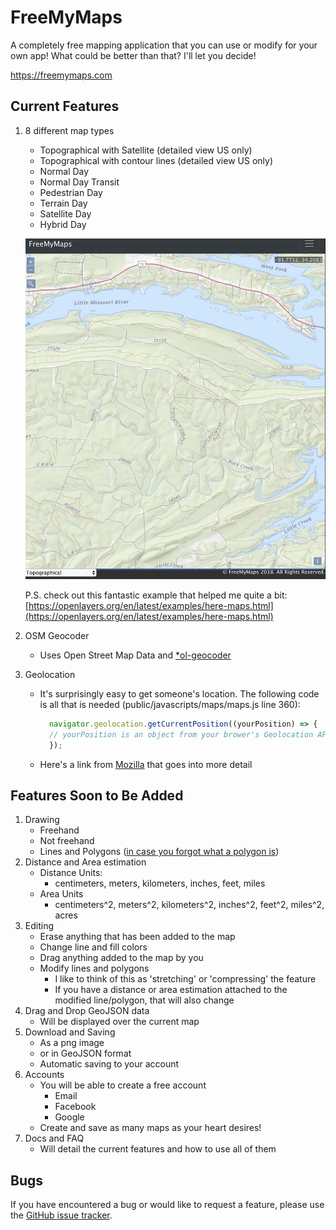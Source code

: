 # FreeMyMaps

A completely free mapping application that you can use or modify for your own app! What could be better than that? I'll let you decide!

https://freemymaps.com

## Current Features

1. 8 different map types
    - Topographical with Satellite (detailed view US only)
    - Topographical with contour lines (detailed view US only)
    - Normal Day
    - Normal Day Transit
    - Pedestrian Day
    - Terrain Day
    - Satellite Day
    - Hybrid Day

    ![](./public/images/topo-screen-shot.png)

    P.S. check out this fantastic example that helped me quite a bit: [https://openlayers.org/en/latest/examples/here-maps.html](https://openlayers.org/en/latest/examples/here-maps.html)

2. OSM Geocoder
    - Uses Open Street Map Data and [*ol-geocoder](*[https://github.com/jonataswalker/ol-geocoder](https://github.com/jonataswalker/ol-geocoder))
3. Geolocation
    - It's surprisingly easy to get someone's location. The following code is all that is needed (public/javascripts/maps/maps.js line 360):
      ```javascript
        navigator.geolocation.getCurrentPosition((yourPosition) => {
        // yourPosition is an object from your brower's Geolocation API
        });
      ```
      
    - Here's a link from [Mozilla]([https://developer.mozilla.org/en-US/docs/Web/API/Geolocation_API](https://developer.mozilla.org/en-US/docs/Web/API/Geolocation_API)) that goes into more detail

## Features Soon to Be Added

1. Drawing
    - Freehand
    - Not freehand
    - Lines and Polygons ([in case you forgot what a polygon is]([https://en.wikipedia.org/wiki/Polygon](https://en.wikipedia.org/wiki/Polygon)))
2. Distance and Area estimation
    - Distance Units:
        - centimeters, meters, kilometers, inches, feet, miles
    - Area Units
        - centimeters^2, meters^2, kilometers^2, inches^2, feet^2, miles^2, acres
3. Editing
    - Erase anything that has been added to the map
    - Change line and fill colors
    - Drag anything added to the map by you
    - Modify lines and polygons
        - I like to think of this as 'stretching' or 'compressing' the feature
        - If you have a distance or area estimation attached to the modified line/polygon, that will also change
4. Drag and Drop GeoJSON data
    - Will be displayed over the current map
5. Download and Saving
    - As a png image
    - or in GeoJSON format
    - Automatic saving to your account
6. Accounts
    - You will be able to create a free account
        - Email
        - Facebook
        - Google
    - Create and save as many maps as your heart desires!
7. Docs and FAQ
    - Will detail the current features and how to use all of them

## Bugs

If you have encountered a bug or would like to request a feature, please use the [GitHub issue tracker]([https://github.com/dhull33/FreeMyMaps/issues](https://github.com/dhull33/FreeMyMaps/issues)).
